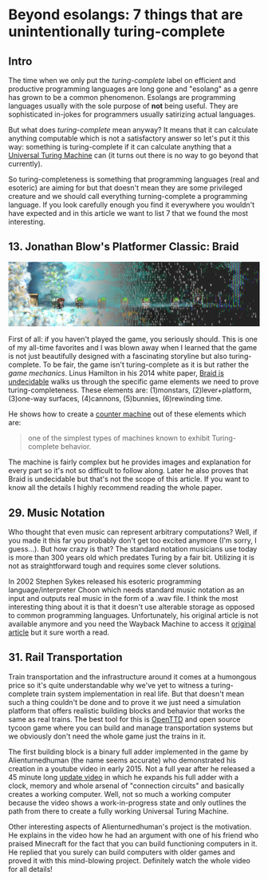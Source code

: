 # Beyond esolangs: 7 things that are unintentionally turing-complete

## Intro

The time when we only put the *turing-complete* label on efficient and productive programming languages are long gone and "esolang" as a genre has grown to be a common phenomenon. Esolangs are programming languages usually with the sole purpose of **not** being useful. They are sophisticated in-jokes for programmers usually satirizing actual languages.

But what does *turing-complete* mean anyway? It means that it can calculate anything computable which is not a satisfactory answer so let's put it this way: something is turing-complete if it can calculate anything that a [Universal Turing Machine](https://www.wikiwand.com/en/Universal_Turing_machine) can (it turns out there is no way to go beyond that currently).

So turing-completeness is something that programming languages (real and esoteric) are aiming for but that doesn't mean they are some privileged creature and we should call everything turning-complete a programming language. If you look carefully enough you find it everywhere you wouldn't have expected and in this article we want to list 7 that we found the most interesting.

## 13. Jonathan Blow's Platformer Classic: Braid
![braid header](/7-turing-complete/braid.png)

First of all: if you haven't played the game, you seriously should. This is one of my all-time favorites and I was blown away when I learned that the game is not just beautifully designed with a fascinating storyline but also turing-complete. To be fair, the game isn't turing-complete as it is but rather the *game mechanics*. Linus Hamilton in his 2014 white paper, [Braid is undecidable](https://arxiv.org/pdf/1412.0784.pdf) walks us through the specific game elements we need to prove turing-completeness. These elements are: (1)monstars, (2)lever+platform, (3)one-way surfaces, (4)cannons, (5)bunnies, (6)rewinding time.

He shows how to create a [counter machine](https://www.wikiwand.com/en/Counter_machine) out of these elements which are:
> one of the simplest types of machines known to exhibit Turing-complete behavior.

The machine is fairly complex but he provides images and explanation for every part so it's not so difficult to follow along. Later he also proves that Braid is undecidable but that's not the scope of this article. If you want to know all the details I highly recommend reading the whole paper.

## 29. Music Notation

Who thought that even music can represent arbitrary computations?
 Well, if you made it this far you probably don't get too excited anymore (I'm sorry, I guess...). But how crazy is that? The standard notation musicians use today is more than 300 years old which predates Turing by a fair bit. Utilizing it is not as straightforward tough and requires some clever solutions.
 
In 2002 Stephen Sykes released his esoteric programming language/interpreter Choon which needs standard music notation as an input and outputs real music in the form of a .wav file. I think the most interesting thing about it is that it doesn't use alterable storage as opposed to common programming languages. Unfortunately, his original article is not available anymore and you need the Wayback Machine to access it [original article](https://web.archive.org/web/20160316172205/http://www.stephensykes.com/choon/choon.html) but it sure worth a read.

## 31. Rail Transportation

Train transportation and the infrastructure around it comes at a humongous price so it's quite understandable why we've yet to witness a turing-complete train system implementation in real life. But that doesn't mean such a thing couldn't be done and to prove it we just need a simulation platform that offers realistic building blocks and behavior that works the same as real trains. The best tool for this is [OpenTTD](https://www.openttd.org) and open source tycoon game where you can build and manage transportation systems but we obviously don't need the whole game just the trains in it.

The first building block is a binary full adder implemented in the game by Alienturnedhuman (the name seems accurate) who demonstrated his creation in a youtube video in early 2015. Not a full year after he released a 45 minute long [update video](https://www.youtube.com/watch?v=YyEzm1ghAsU) in which he expands his full adder with a clock, memory and whole arsenal of "connection circuits" and basically creates a working computer. Well, not so much a working computer because the video shows a work-in-progress state and only outlines the path from there to create a fully working Universal Turing Machine.

Other interesting aspects of Alienturnedhuman's project is the motivation. He explains in the video how he had an argument with one of his friend who praised Minecraft for the fact that you can build functioning computers in it. He replied that you surely can build computers with older games and proved it with this mind-blowing project. Definitely watch the whole video for all details!
